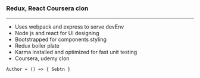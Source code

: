 ### Redux, React Coursera clon
-----
+ Uses webpack and express to serve devEnv
+ Node js and react for UI designing
+ Bootstrapped for components styling 
+ Redux boiler plate
+ Karma installed and optimized for fast unit testing  
+ Coursera, udemy clon

`` Author = () => { Sebtn } ``